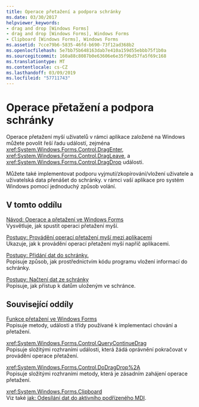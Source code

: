 ```yaml
---
title: Operace přetažení a podpora schránky
ms.date: 03/30/2017
helpviewer_keywords:
- drag and drop [Windows Forms]
- drag and drop [Windows Forms], Windows Forms
- Clipboard [Windows Forms], Windows Forms
ms.assetid: 7cce79b6-5835-46fd-b690-73f12ad368b2
ms.openlocfilehash: 5e7bb75b648163dab7e410a159d55ebbb75f1b0a
ms.sourcegitcommit: 160a88c8087b0e63606e6e35f9bd57fa5f69c168
ms.translationtype: MT
ms.contentlocale: cs-CZ
ms.lasthandoff: 03/09/2019
ms.locfileid: "57711743"
---
```

# <a name="drag-and-drop-operations-and-clipboard-support"></a>Operace přetažení a podpora schránky
Operace přetažení myší uživatelů v rámci aplikace založené na Windows můžete povolit řeší řadu událostí, zejména <xref:System.Windows.Forms.Control.DragEnter>, <xref:System.Windows.Forms.Control.DragLeave>, a <xref:System.Windows.Forms.Control.DragDrop> události.  
  
 Můžete také implementovat podporu vyjmutí/zkopírování/vložení uživatele a uživatelská data přenášet do schránky. v rámci vaší aplikace pro systém Windows pomocí jednoduchý způsob volání.  
  
## <a name="in-this-section"></a>V tomto oddílu  
 [Návod: Operace a přetažení ve Windows Forms](walkthrough-performing-a-drag-and-drop-operation-in-windows-forms.md)  
 Vysvětluje, jak spustit operaci přetažení myší.  
  
 [Postupy: Provádění operací přetažení myší mezi aplikacemi](how-to-perform-drag-and-drop-operations-between-applications.md)  
 Ukazuje, jak k provádění operací přetažení myší napříč aplikacemi.  
  
 [Postupy: Přidání dat do schránky.](how-to-add-data-to-the-clipboard.md)  
 Popisuje způsob, jak prostřednictvím kódu programu vložení informací do schránky.  
  
 [Postupy: Načtení dat ze schránky](how-to-retrieve-data-from-the-clipboard.md)  
 Popisuje, jak přístup k datům uloženým ve schránce.  
  
## <a name="related-sections"></a>Související oddíly  
 [Funkce přetažení ve Windows Forms](../drag-and-drop-functionality-in-windows-forms.md)  
 Popisuje metody, události a třídy používané k implementaci chování a přetažení.  
  
 <xref:System.Windows.Forms.Control.QueryContinueDrag>  
 Popisuje složitými rozhraními události, která žádá oprávnění pokračovat v provádění operace přetažení.  
  
 <xref:System.Windows.Forms.Control.DoDragDrop%2A>  
 Popisuje složitými rozhraními metody, která je zásadním zahájení operace přetažení.  
  
 <xref:System.Windows.Forms.Clipboard>  
 Viz také [jak: Odesílání dat do aktivního podřízeného MDI](how-to-send-data-to-the-active-mdi-child.md).
